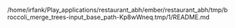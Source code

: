 /home/irfank/Play_applications/restaurant_abh/ember/restaurant_abh/tmp/broccoli_merge_trees-input_base_path-Kp8wWneq.tmp/1/README.md